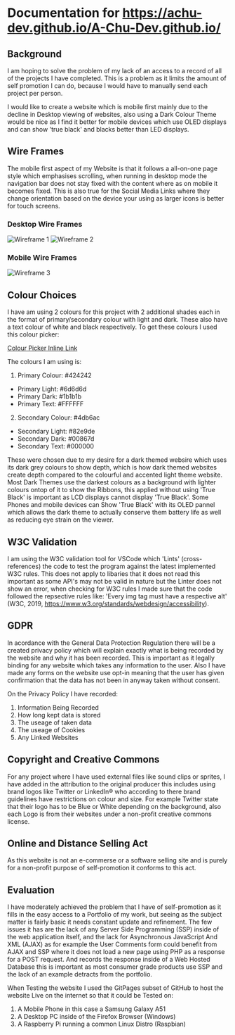 # Documentation for https://achu-dev.github.io/A-Chu-Dev.github.io/

## Background
I am hoping to solve the problem of my lack of an access to a record of all of the projects I have completed. This is a problem as it limits the amount of self promotion I can do, because I would have to manually send each project per person.

I would like to create a website which is mobile first mainly due to the decline in Desktop viewing of websites, also using a Dark Colour Theme would be nice as I find it better for mobile devices which use OLED displays and can show 'true black' and blacks better than LED displays.

## Wire Frames
The mobile first aspect of my Website is that it follows a all-on-one page style which emphasises scrolling, when running in desktop mode the navigation bar does not stay fixed with the content where as on mobile it becomes fixed.  This is also true for the Social Media Links where they change orientation based on the device your using as larger icons is better for touch screens.
### Desktop Wire Frames
![Wireframe 1](assets/wireframe1.jpg)
![Wireframe 2](assets/wireframe2.jpg)
### Mobile Wire Frames
![Wireframe 3](assets/wireframe3.jpg)

## Colour Choices
I have am using 2 colours for this project with 2 additional shades each in the format of primary/secondary colour with light and dark. These also have a text colour of white and black respectively. To get these colours I used this colour picker:

[Colour Picker Inline Link](https://material.io/resources/color/#!/?view.left=0&view.right=0&primary.color=424242&secondary.color=4DB6AC)

The colours I am using is:

1. Primary Colour: #424242  
* Primary Light: #6d6d6d
* Primary Dark: #1b1b1b
* Primary Text: #FFFFFF
2. Secondary Colour: #4db6ac
* Secondary Light: #82e9de
* Secondary Dark: #00867d
* Secondary Text: #000000

These were chosen due to my desire for a dark themed websire which uses its dark grey colours to show depth, which is how dark themed websites create depth compared to the colourful and accented light theme website. Most Dark Themes use the darkest colours as a background with lighter colours ontop of it to show the Ribbons, this applied without using 'True Black' is important as LCD displays cannot display 'True Black'. Some Phones and mobile devices can Show 'True Black' with its OLED pannel which allows the dark theme to actually conserve them battery life as well as reducing eye strain on the viewer.

## W3C Validation
I am using the W3C validation tool for VSCode which 'Lints' (cross-references) the code to test the program against the latest implemented W3C rules. This does not apply to libaries that it does not read this important as some API's may not be valid in nature but the Linter does not show an error, when checking for W3C rules I made sure that the code followed the repsective rules like: 'Every img tag must have a respective alt' (W3C, 2019, https://www.w3.org/standards/webdesign/accessibility).

## GDPR
In acordance with the General Data Protection Regulation there will be a created privacy policy which will explain exactly what is being recorded by the website and why it has been recorded. This is important as it legally binding for any website which takes any information to the user. Also I have made any forms on the website use opt-in meaning that the user has given confirmation that the data has not been in anyway taken without consent.

On the Privacy Policy I have recorded:
1. Information Being Recorded
2. How long kept data is stored
3. The useage of taken data
4. The useage of Cookies
5. Any Linked Websites

## Copyright and Creative Commons
For any project where I have used external files like sound clips or sprites, I have added in the attribution to the original producer this includes using brand logos like Twitter or LinkedIn® who according to there brand guidelines have restrictions on colour and size. For example Twitter state that their logo has to be Blue or White depending on the background, also each Logo is from their websites under a non-profit creative commons license.

## Online and Distance Selling Act
As this website is not an e-commerse or a software selling site and is purely for a non-profit purpose of self-promotion it conforms to this act.

## Evaluation
I have moderately achieved the problem that I have of self-promotion as it fills in the easy access to a Portfolio of my work, but seeing as the subject matter is fairly basic it needs constant update and refinement. The few issues it has are the lack of any Server Side Programming (SSP) inside of the web application itself, and the lack for Asynchronous JavaScript And XML (AJAX) as for example the User Comments form could benefit from AJAX and SSP where it does not load a new page using PHP as a response for a POST request. And records the response inside of a Web Hosted Database this is important as most consumer grade products use SSP and the lack of an example detracts from the portfolio.

When Testing the website I used the GitPages subset of GitHub to host the website Live on the internet so that it could be Tested on:
1. A Mobile Phone in this case a  Samsung Galaxy A51
2. A Desktop PC inside of the Firefox Browser (Windows)
3. A Raspberry Pi running a common Linux Distro (Raspbian)
